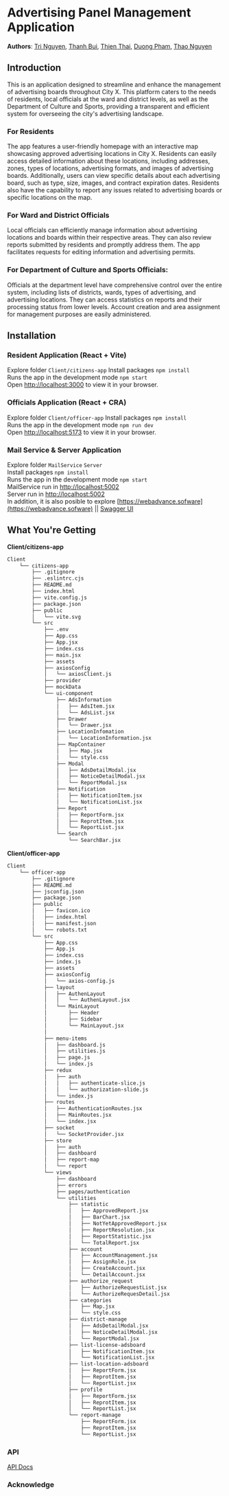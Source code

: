 # Advertising Panel Management Application

**Authors**: [Tri Nguyen](https://github.com/minhtringuyen31), [Thanh Bui](https://github.com/buiquangthanhcode), [Thien Thai](https://github.com/thienhk15), [Duong Pham](https://github.com/ThaiDuong2002), [Thao Nguyen](https://github.com/thaomin69)

## Introduction

This is an application designed to streamline and enhance the management of advertising boards throughout City X. This platform caters to the needs of residents, local officials at the ward and district levels, as well as the Department of Culture and Sports, providing a transparent and efficient system for overseeing the city's advertising landscape.

### For Residents

The app features a user-friendly homepage with an interactive map showcasing approved advertising locations in City X. Residents can easily access detailed information about these locations, including addresses, zones, types of locations, advertising formats, and images of advertising boards. Additionally, users can view specific details about each advertising board, such as type, size, images, and contract expiration dates. Residents also have the capability to report any issues related to advertising boards or specific locations on the map.

### For Ward and District Officials

Local officials can efficiently manage information about advertising locations and boards within their respective areas. They can also review reports submitted by residents and promptly address them. The app facilitates requests for editing information and advertising permits.

### For Department of Culture and Sports Officials:

Officials at the department level have comprehensive control over the entire system, including lists of districts, wards, types of advertising, and advertising locations. They can access statistics on reports and their processing status from lower levels. Account creation and area assignment for management purposes are easily administered.

## Installation

### Resident Application (React + Vite)

Explore folder `Client/citizens-app`
Install packages `npm install`  
Runs the app in the development mode `npm start`  
Open [http://localhost:3000](http://localhost:3000) to view it in your browser.

### Officials Application (React + CRA)

Explore folder `Client/officer-app`
Install packages `npm install`  
Runs the app in the development mode `npm run dev`  
Open [http://localhost:5173](http://localhost:5173) to view it in your browser.

### Mail Service & Server Application

Explore folder `MailService` `Server`  
Install packages `npm install`  
Runs the app in the development mode `npm start`  
MailService run in [http://localhost:5002](http://localhost:5002)  
Server run in [http://localhost:5002](http://localhost:5001)  
In addition, it is also posible to explore [https://webadvance.sofware](https://webadvance.sofware) || [Swagger UI](https://webadvance.software/api-docs/)

## What You're Getting

**Client/citizens-app**

```bash
Client
    └── citizens-app
        ├── .gitignore
        ├── .eslintrc.cjs
        ├── README.md
        ├── index.html
        ├── vite.config.js
        ├── package.json
        ├── public
        │   └── vite.svg
        └── src
            ├── .env
            ├── App.css
            ├── App.jsx
            ├── index.css
            ├── main.jsx
            ├── assets
            ├── axiosConfig
            │   └── axiosClient.js
            ├── provider
            ├── mockData
            └── ui-component
                ├── AdsInformation
                │   ├── AdsItem.jsx
                │   └── AdsList.jsx
                ├── Drawer
                │   └── Drawer.jsx
                ├── LocationInfomation
                │   └── LocationInformation.jsx
                ├── MapContainer
                │   ├── Map.jsx
                │   └── style.css
                ├── Modal
                │   ├── AdsDetailModal.jsx
                │   ├── NoticeDetailModal.jsx
                │   └── ReportModal.jsx
                ├── Notification
                │   ├── NotificationItem.jsx
                │   └── NotificationList.jsx
                ├── Report
                │   ├── ReportForm.jsx
                │   ├── ReprotItem.jsx
                │   └── ReportList.jsx
                └── Search
                    └── SearchBar.jsx
```

**Client/officer-app**

```bash
Client
    └── officer-app
        ├── .gitignore
        ├── README.md
        ├── jsconfig.json
        ├── package.json
        ├── public
        │   ├── favicon.ico
        │   ├── index.html
        │   ├── manifest.json
        │   └── robots.txt
        └── src
            ├── App.css
            ├── App.js
            ├── index.css
            ├── index.js
            ├── assets
            ├── axiosConfig
            │   └── axios-config.js
            ├── layout
            │   ├── AuthenLayout
            │   │   └── AuthenLayout.jsx
            │   └── MainLayout
            │       ├── Header
            │       ├── Sidebar
            │       └── MainLayout.jsx
            │
            ├── menu-items
            │   ├── dashboard.js
            │   ├── utilities.js
            │   ├── page.js
            │   └── index.js
            ├── redux
            │   ├── auth
            │   │   ├── authenticate-slice.js
            │   │   └── authorization-slide.js
            │   └── index.js
            ├── routes
            │   ├── AuthenticationRoutes.jsx
            │   ├── MainRoutes.jsx
            │   └── index.jsx
            ├── socket
            │   └── SocketProvider.jsx
            ├── store
            │   ├── auth
            │   ├── dashboard
            │   ├── report-map
            │   └── report
            └── views
                ├── dashboard
                ├── errors
                ├── pages/authentication
                └── utilities
                    ├── statistic
                    │   ├── ApprovedReport.jsx
                    │   ├── BarChart.jsx
                    │   ├── NotYetApprovedReport.jsx
                    │   ├── ReportResolution.jsx
                    │   ├── ReportStatistic.jsx
                    │   └── TotalReport.jsx
                    ├── account
                    │   ├── AccountManagement.jsx
                    │   ├── AssignRole.jsx
                    │   ├── CreateAccount.jsx
                    │   └── DetailAccount.jsx
                    ├── authorize_request
                    │   ├── AuthorizeRequestList.jsx
                    │   └── AuthorizeRequesDetail.jsx
                    ├── categories
                    │   ├── Map.jsx
                    │   └── style.css
                    ├── district-manage
                    │   ├── AdsDetailModal.jsx
                    │   ├── NoticeDetailModal.jsx
                    │   └── ReportModal.jsx
                    ├── list-license-adsboard
                    │   ├── NotificationItem.jsx
                    │   └── NotificationList.jsx
                    ├── list-location-adsboard
                    │   ├── ReportForm.jsx
                    │   ├── ReprotItem.jsx
                    │   └── ReportList.jsx
                    ├── profile
                    │   ├── ReportForm.jsx
                    │   ├── ReprotItem.jsx
                    │   └── ReportList.jsx
                    └── report-manage
                        ├── ReportForm.jsx
                        ├── ReprotItem.jsx
                        └── ReportList.jsx
```

### API

[API Docs](https://webadvance.software/api-docs/)

### Acknowledge
